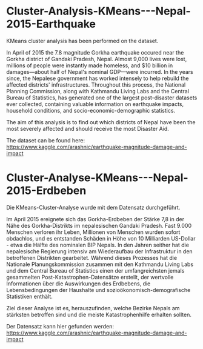 # Cluster-Analysis-KMeans---Nepal-2015-Earthquake

KMeans cluster analysis has been performed on the dataset.

In April of 2015 the 7.8 magnitude Gorkha earthquake occured near the Gorkha district of Gandaki Pradesh, Nepal. Almost 9,000 lives were lost, millions of people were instantly made homeless, and $10 billion in damages––about half of Nepal's nominal GDP––were incurred. In the years since, the Nepalese government has worked intensely to help rebuild the affected districts' infrastructures. Throughout this process, the National Planning Commission, along with Kathmandu Living Labs and the Central Bureau of Statistics, has generated one of the largest post-disaster datasets ever collected, containing valuable information on earthquake impacts, household conditions, and socio-economic-demographic statistics.

The aim of this analysis is to find out which districts of Nepal have been the most severely affected and should receive the most Disaster Aid.

The dataset can be found here: https://www.kaggle.com/arashnic/earthquake-magnitude-damage-and-impact


# Cluster-Analyse-KMeans---Nepal-2015-Erdbeben

Die KMeans-Cluster-Analyse wurde mit dem Datensatz durchgeführt.

Im April 2015 ereignete sich das Gorkha-Erdbeben der Stärke 7,8 in der Nähe des Gorkha-Distrikts im nepalesischen Gandaki Pradesh. Fast 9.000 Menschen verloren ihr Leben, Millionen von Menschen wurden sofort obdachlos, und es entstanden Schäden in Höhe von 10 Milliarden US-Dollar - etwa die Hälfte des nominalen BIP Nepals. In den Jahren seither hat die nepalesische Regierung intensiv am Wiederaufbau der Infrastruktur in den betroffenen Distrikten gearbeitet. Während dieses Prozesses hat die Nationale Planungskommission zusammen mit den Kathmandu Living Labs und dem Central Bureau of Statistics einen der umfangreichsten jemals gesammelten Post-Katastrophen-Datensätze erstellt, der wertvolle Informationen über die Auswirkungen des Erdbebens, die Lebensbedingungen der Haushalte und sozioökonomisch-demografische Statistiken enthält.

Ziel dieser Analyse ist es, herauszufinden, welche Bezirke Nepals am stärksten betroffen sind und die meiste Katastrophenhilfe erhalten sollten.

Der Datensatz kann hier gefunden werden: https://www.kaggle.com/arashnic/earthquake-magnitude-damage-and-impact
